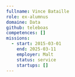 ```yaml
---
fullname: Vince Bataille
role: ex-alumnus
domaine: Data
github: teleboas
competences: []
missions:
  - start: 2015-03-01
    end: 2025-03-11
    employer: Malt
    status: service
    startups: []
---
```

